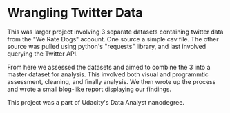 # Wrangling Twitter Data

  This was larger project involving 3 separate datasets containing twitter data from the "We Rate Dogs" account. One source a simple csv file. The other source was pulled using python's "requests" library, and last involved querying the Twitter API. 

  From here we assessed the datasets and aimed to combine the 3 into a master dataset for analysis. This involved both visual and programmtic assessment, cleaning, and finally analysis. We then wrote up the process and wrote a small blog-like report displaying our findings. 

This project was a part of Udacity's Data Analyst nanodegree. 
